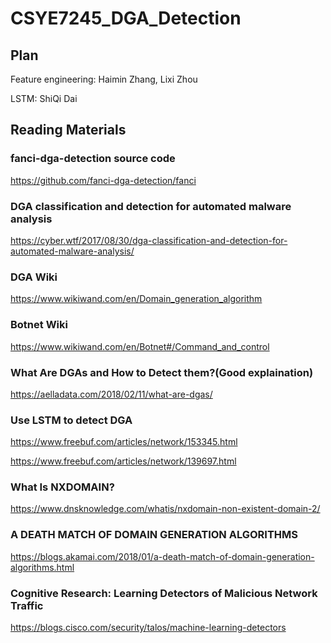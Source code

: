# CSYE7245_DGA_Detection

## Plan
Feature engineering: Haimin Zhang, Lixi Zhou

LSTM: ShiQi Dai

## Reading Materials

### fanci-dga-detection source code

https://github.com/fanci-dga-detection/fanci

### DGA classification and detection for automated malware analysis
https://cyber.wtf/2017/08/30/dga-classification-and-detection-for-automated-malware-analysis/

### DGA Wiki
https://www.wikiwand.com/en/Domain_generation_algorithm

### Botnet Wiki
https://www.wikiwand.com/en/Botnet#/Command_and_control

### What Are DGAs and How to Detect them?(Good explaination)
https://aelladata.com/2018/02/11/what-are-dgas/

### Use LSTM to detect DGA
https://www.freebuf.com/articles/network/153345.html

https://www.freebuf.com/articles/network/139697.html

### What Is NXDOMAIN?
https://www.dnsknowledge.com/whatis/nxdomain-non-existent-domain-2/

### A DEATH MATCH OF DOMAIN GENERATION ALGORITHMS
https://blogs.akamai.com/2018/01/a-death-match-of-domain-generation-algorithms.html

### Cognitive Research: Learning Detectors of Malicious Network Traffic
https://blogs.cisco.com/security/talos/machine-learning-detectors
